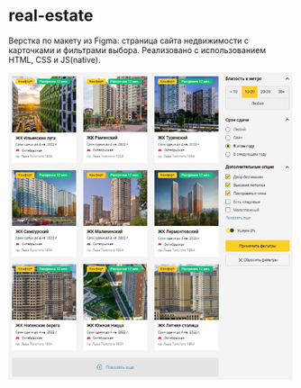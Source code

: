 # real-estate

Верстка по макету из Figma: страница сайта недвижимости с карточками и фильтрами выбора. Реализовано с использованием HTML, CSS и JS(native).

<img src="overview_real-estate.jpg" />
